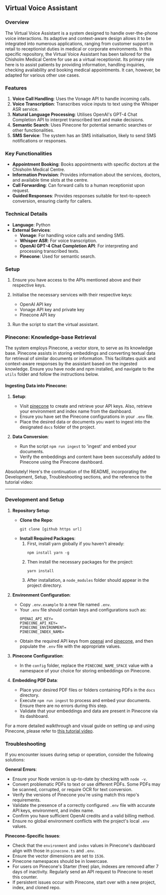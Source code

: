 ## Virtual Voice Assistant

### Overview

The Virtual Voice Assistant is a system designed to handle over-the-phone voice interactions. Its adaptive and context-aware design allows it to be integrated into numerous applications, ranging from customer support in retail to receptionist duties in medical or corporate environments. In this specific repository, the Virtual Voice Assistant has been tailored for the Chisholm Medical Centre for use as a virtual receptionist. Its primary role here is to assist patients by providing information, handling inquiries, checking availability and booking medical appointments. It can, however, be adapted for various other use cases.

### Features

1. **Voice Call Handling**: Uses the Vonage API to handle incoming calls.
2. **Voice Transcription**: Transcribes voice inputs to text using the Whisper ASR service.
3. **Natural Language Processing**: Utilises OpenAI's GPT-4 Chat Completion API to interpret transcribed text and make decisions.
4. **Semantic Search**: Uses Pinecone for potential semantic searches or other functionalities.
5. **SMS Service**: The system has an SMS initialisation, likely to send SMS notifications or responses.

### Key Functionalities

- **Appointment Booking**: Books appointments with specific doctors at the Chisholm Medical Centre.
- **Information Provision**: Provides information about the services, doctors, and available time slots at the centre.
- **Call Forwarding**: Can forward calls to a human receptionist upon request.
- **Guided Responses**: Provides responses suitable for text-to-speech conversion, ensuring clarity for callers.

### Technical Details

- **Language**: Python
- **External Services**:
  - **Vonage**: For handling voice calls and sending SMS.
  - **Whisper ASR**: For voice transcription.
  - **OpenAI GPT-4 Chat Completion API**: For interpreting and processing transcribed texts.
  - **Pinecone**: Used for semantic search.

### Setup

1. Ensure you have access to the APIs mentioned above and their respective keys.
2. Initialise the necessary services with their respective keys:

   - OpenAI API key
   - Vonage API key and private key
   - Pinecone API key

3. Run the script to start the virtual assistant.

### Pinecone: Knowledge-base Retrieval

The system employs Pinecone, a vector store, to serve as its knowledge base. Pinecone assists in storing embeddings and converting textual data for retrieval of similar documents or information. This facilitates quick and context-aware responses by the assistant based on the ingested knowledge. Ensure you have node and npm installed, and navigate to the `utils` folder and follow the instructions below.

#### Ingesting Data into Pinecone:

1. **Setup**:

   - Visit [pinecone](https://pinecone.io/) to create and retrieve your API keys. Also, retrieve your environment and index name from the dashboard.
   - Ensure you have set the Pinecone configurations in your `.env` file.
   - Place the desired data or documents you want to ingest into the designated `docs` folder of the project.

2. **Data Conversion**:
   - Run the script `npm run ingest` to 'ingest' and embed your documents.
   - Verify the embeddings and content have been successfully added to Pinecone using the Pinecone dashboard.

Absolutely! Here's the continuation of the README, incorporating the Development, Setup, Troubleshooting sections, and the reference to the tutorial video:

---

### Development and Setup

1. **Repository Setup**:

   - **Clone the Repo**:
     ```
     git clone [github https url]
     ```
   - **Install Required Packages**:
     1. First, install yarn globally if you haven't already:
        ```
        npm install yarn -g
        ```
     2. Then install the necessary packages for the project:
        ```
        yarn install
        ```
     3. After installation, a `node_modules` folder should appear in the project directory.

2. **Environment Configuration**:
   - Copy `.env.example` to a new file named `.env`.
   - Your `.env` file should contain keys and configurations such as:
     ```
     OPENAI_API_KEY=
     PINECONE_API_KEY=
     PINECONE_ENVIRONMENT=
     PINECONE_INDEX_NAME=
     ```
   - Obtain the required API keys from [openai](https://help.openai.com/en/articles/4936850-where-do-i-find-my-secret-api-key) and [pinecone](https://pinecone.io/), and then populate the `.env` file with the appropriate values.
3. **Pinecone Configuration**:

   - In the `config` folder, replace the `PINECONE_NAME_SPACE` value with a namespace of your choice for storing embeddings on Pinecone.

4. **Embedding PDF Data**:
   - Place your desired PDF files or folders containing PDFs in the `docs` directory.
   - Execute `npm run ingest` to process and embed your documents. Ensure there are no errors during this step.
   - Validate that your embeddings and data are present in Pinecone via its dashboard.

For a more detailed walkthrough and visual guide on setting up and using Pinecone, please refer to [this tutorial video](https://www.youtube.com/watch?v=ih9PBGVVOO4).

### Troubleshooting

If you encounter issues during setup or operation, consider the following solutions:

**General Errors**:

- Ensure your Node version is up-to-date by checking with `node -v`.
- Convert problematic PDFs to text or use different PDFs. Some PDFs may be scanned, corrupted, or require OCR for text conversion.
- Verify the versions of Pinecone you're using match this repo's requirements.
- Validate the presence of a correctly configured `.env` file with accurate API keys, environment, and index name.
- Confirm you have sufficient OpenAI credits and a valid billing method.
- Ensure no global environment conflicts with the project's local `.env` values.

**Pinecone-Specific Issues**:

- Check that the `environment` and `index` values in Pinecone's dashboard align with those in `pinecone.ts` and `.env`.
- Ensure the vector dimensions are set to `1536`.
- Pinecone namespaces should be in lowercase.
- For users on Pinecone's Starter (free) plan, indexes are removed after 7 days of inactivity. Regularly send an API request to Pinecone to reset this counter.
- If persistent issues occur with Pinecone, start over with a new project, index, and cloned repo.

